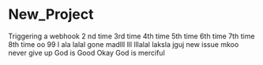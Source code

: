 # New_Project

Triggering a webhook
2 nd time
3rd time
4th time
5th time
6th time
7th time
8th time
oo
99 l
ala
lalal
gone madlll
lll
lllalal
laksla
jguj
new issue
mkoo
never give up
God is Good
Okay
God is merciful
